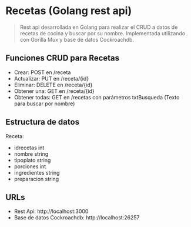 # Recetas (Golang rest api)

> Rest api desarrollada en Golang para  realizar el CRUD a datos de recetas de cocina y buscar por su nombre. Implementada utilizando con Gorilla Mux y base de datos Cockroachdb.

## Funciones CRUD para Recetas

- Crear: POST en /receta
- Actualizar: PUT en /receta/{id}
- Eliminar: DELETE en /receta/{id}
- Obtener una: GET en /receta/{id}
- Obtener todas: GET en /recetas con parámetros txtBusqueda (Texto para buscar por nombre)

## Estructura de datos

Receta:
- idrecetas int
- nombre string
- tipoplato string
- porciones int
- ingredientes string
- preparacion string

## URLs

- Rest Api: http://localhost:3000
- Base de datos Cockroachdb: http://localhost:26257
